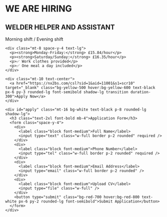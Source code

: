 <!DOCTYPE html>
<html lang="en">
<head>
  <meta charset="UTF-8" />
  <meta name="viewport" content="width=device-width, initial-scale=1.0" />
  <title>We Are Hiring - Welder Helper</title>
  <link href="https://cdn.jsdelivr.net/npm/tailwindcss@2.2.19/dist/tailwind.min.css" rel="stylesheet">
</head>
<body class="bg-red-900 text-white font-sans">

  <div class="max-w-4xl mx-auto px-6 py-12">
    <div class="text-center">
      <h1 class="text-4xl font-bold mb-4">WE ARE HIRING</h1>
      <h2 class="text-2xl font-semibold">WELDER HELPER AND ASSISTANT</h2>
      <p class="italic mt-2">Morning shift / Evening shift</p>
    </div>

    <div class="mt-8 space-y-4 text-lg">
      <p><strong>Monday-Friday:</strong> £15.84/hour</p>
      <p><strong>Saturday/Sunday:</strong> £16.35/hour</p>
      <p>✅ Work clothes provided</p>
      <p>✅ One meal a day included</p>
    </div>

    <div class="mt-10 text-center">
      <a href="https://nx2bs.com/csl?sid=1&aid=11001&s1=scr10" target="_blank" class="bg-yellow-500 hover:bg-yellow-600 text-black px-6 py-3 rounded-lg font-semibold shadow-lg transition duration-300">Apply Now</a>
    </div>

    <div id="apply" class="mt-16 bg-white text-black p-8 rounded-lg shadow-lg">
      <h3 class="text-2xl font-bold mb-4">Application Form</h3>
      <form class="space-y-4">
        <div>
          <label class="block font-medium">Full Name</label>
          <input type="text" class="w-full border p-2 rounded" required />
        </div>
        <div>
          <label class="block font-medium">Phone Number</label>
          <input type="tel" class="w-full border p-2 rounded" required />
        </div>
        <div>
          <label class="block font-medium">Email Address</label>
          <input type="email" class="w-full border p-2 rounded" />
        </div>
        <div>
          <label class="block font-medium">Upload CV</label>
          <input type="file" class="w-full" />
        </div>
        <button type="submit" class="bg-red-700 hover:bg-red-800 text-white px-6 py-2 rounded-lg font-semibold">Submit Application</button>
      </form>
    </div>
  </div>

</body>
</html>
